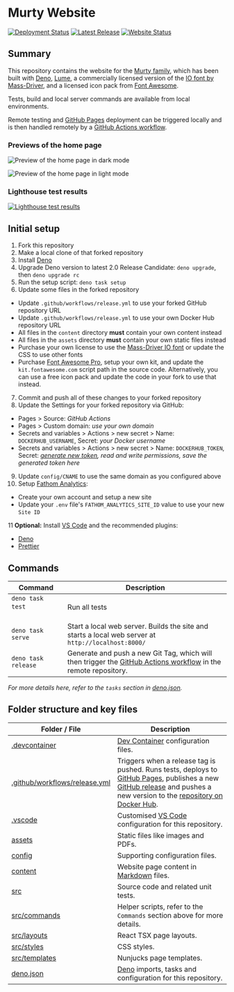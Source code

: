# Murty Website

[ ![Deployment Status](https://img.shields.io/github/actions/workflow/status/brendanmurty/site/release.yml?label=Deployment%20Status&style=flat-square&labelColor=%23222222)](https://github.com/brendanmurty/site/actions/workflows/release.yml)
[ ![Latest Release](https://img.shields.io/github/v/release/brendanmurty/site?label=Latest%20Release&style=flat-square&color=%2323c5b0&labelColor=%23222222)](https://github.com/brendanmurty/site/releases)
[ ![Website Status](https://img.shields.io/website?url=https%3A%2F%2Fmurty.au&up_message=online&down_message=offline&style=flat-square&logo=globe&label=Website%20Status&labelColor=%23222222)](https://murty.au)

## Summary

This repository contains the website for the [Murty family](https://murty.au/), which has been built with [Deno](https://deno.land/), [Lume](https://lumeland.github.io/), a commercially licensed version of the [IO font by Mass-Driver](https://io.mass-driver.com/), and a licensed icon pack from [Font Awesome](https://fontawesome.com/).

Tests, build and local server commands are available from local environments.

Remote testing and [GitHub Pages](https://pages.github.com/) deployment can be triggered locally and is then handled remotely by a [GitHub Actions workflow](.github/workflows/release.yml).

### Previews of the home page

![Preview of the home page in dark mode](assets/docs/home-dark.png)

![Preview of the home page in light mode](assets/docs/home-light.png)

### Lighthouse test results

[![Lighthouse test results](assets/docs/lighthouse-test-results.png)](https://pagespeed.web.dev/analysis/https-murty-au/zlapa2j1go?form_factor=desktop)

## Initial setup

1. Fork this repository
2. Make a local clone of that forked repository
3. Install [Deno](https://docs.deno.com/runtime/manual/getting_started/installation/)
4. Upgrade Deno version to latest 2.0 Release Candidate: `deno upgrade`, then `deno upgrade rc`
5. Run the setup script: `deno task setup`
6. Update some files in the forked repository

- Update `.github/workflows/release.yml` to use your forked GitHub repository URL
- Update `.github/workflows/release.yml` to use your own Docker Hub repository URL
- All files in the `content` directory **must** contain your own content instead
- All files in the `assets` directory **must** contain your own static files instead
- Purchase your own license to use the [Mass-Driver IO font](https://io.mass-driver.com/) or update the CSS to use other fonts
- Purchase [Font Awesome Pro](https://fontawesome.com/), setup your own kit, and update the `kit.fontawesome.com` script path in the source code. Alternatively, you can use a free icon pack and update the code in your fork to use that instead.

7. Commit and push all of these changes to your forked repository
8. Update the Settings for your forked repository via GitHub:

- Pages > Source: _GitHub Actions_
- Pages > Custom domain: _use your own domain_
- Secrets and variables > Actions > new secret > Name: `DOCKERHUB_USERNAME`, Secret: _your Docker username_
- Secrets and variables > Actions > new secret > Name: `DOCKERHUB_TOKEN`, Secret: _[generate new token](https://app.docker.com/settings/personal-access-tokens), read and write permissions, save the generated token here_

9. Update `config/CNAME` to use the same domain as you configured above
10. Setup [Fathom Analytics](https://usefathom.com/):

- Create your own account and setup a new site
- Update your `.env` file's `FATHOM_ANALYTICS_SITE_ID` value to use your new `Site ID`

11 **Optional:** Install [VS Code](https://code.visualstudio.com/) and the recommended plugins:

- [Deno](https://marketplace.visualstudio.com/items?itemName=denoland.vscode-deno)
- [Prettier](https://marketplace.visualstudio.com/items?itemName=esbenp.prettier-vscode)

## Commands

| Command | Description |
| ---- | ---- |
| `deno task test` &nbsp; &nbsp; &nbsp; &nbsp; &nbsp; &nbsp; &nbsp; &nbsp; &nbsp; &nbsp;  | Run all tests |
| `deno task serve` | Start a local web server. Builds the site and starts a local web server at `http://localhost:8000/` |
| `deno task release` | Generate and push a new Git Tag, which will then trigger the [GitHub Actions workflow](.github/workflows/release.yml) in the remote repository. |

_For more details here, refer to the `tasks` section in [deno.json](deno.json)._

## Folder structure and key files

| Folder / File | Description |
| ---- | ---- |
| [.devcontainer](.devcontainer) | [Dev Container](https://code.visualstudio.com/docs/devcontainers/containers) configuration files. |
| [.github/workflows/release.yml](.github/workflows/release.yml) | Triggers when a release tag is pushed. Runs tests, deploys to [GitHub Pages](https://pages.github.com/), publishes a new [GitHub release](https://github.com/brendanmurty/site/releases) and pushes a new version to the [repository on Docker Hub](https://hub.docker.com/r/brendanmurty/site). |
| [.vscode](.vscode/) | Customised [VS Code](https://code.visualstudio.com/) configuration for this repository. |
| [assets](assets/) | Static files like images and PDFs. |
| [config](config) | Supporting configuration files. |
| [content](content/) | Website page content in [Markdown](https://daringfireball.net/projects/markdown/syntax) files. |
| [src](src/) | Source code and related unit tests. |
| [src/commands](src/commands) | Helper scripts, refer to the `Commands` section above for more details. |
| [src/layouts](src/layouts) | React TSX page layouts. |
| [src/styles](src/styles) | CSS styles. |
| [src/templates](src/templates) | Nunjucks page templates. |
| [deno.json](deno.json) | [Deno](https://deno.land/) imports, tasks and configuration for this repository. |
